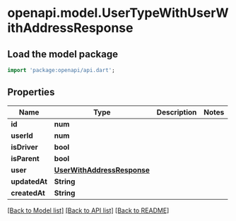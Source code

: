 # openapi.model.UserTypeWithUserWithAddressResponse

## Load the model package
```dart
import 'package:openapi/api.dart';
```

## Properties
Name | Type | Description | Notes
------------ | ------------- | ------------- | -------------
**id** | **num** |  | 
**userId** | **num** |  | 
**isDriver** | **bool** |  | 
**isParent** | **bool** |  | 
**user** | [**UserWithAddressResponse**](UserWithAddressResponse.md) |  | 
**updatedAt** | **String** |  | 
**createdAt** | **String** |  | 

[[Back to Model list]](../README.md#documentation-for-models) [[Back to API list]](../README.md#documentation-for-api-endpoints) [[Back to README]](../README.md)


